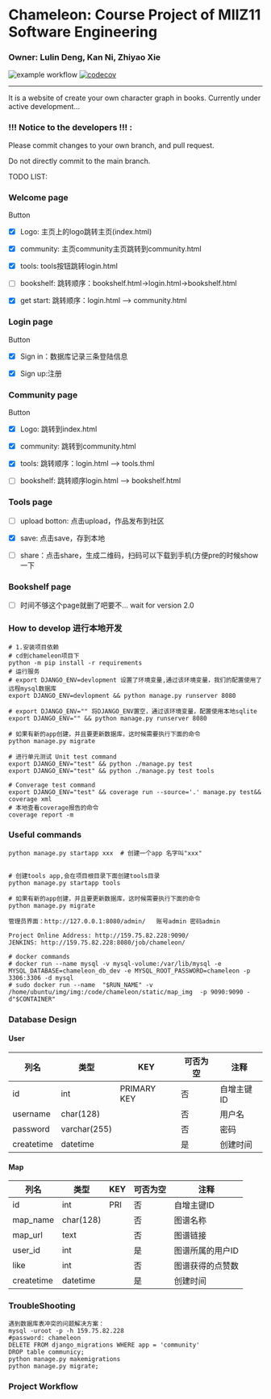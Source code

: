 #  Chameleon: Course Project of MIIZ11 Software Engineering 

### Owner: Lulin Deng, Kan Ni, Zhiyao Xie 
![example workflow](https://github.com/MUSTMIIZ11/chameleon/actions/workflows/main.yml/badge.svg)
[![codecov](https://codecov.io/gh/MUSTMIIZ11/chameleon/branch/main/graph/badge.svg?token=9X73F77MZF)](https://codecov.io/gh/MUSTMIIZ11/chameleon)
***
It is a website of create your own character graph in books. Currently under active development...

### !!!  Notice to the developers !!! : 
Please commit changes to your own branch, and pull request.

Do not directly commit to the main branch.

TODO LIST:

### Welcome page 

Button

- [x] Logo: 主页上的logo跳转主页(index.html)

- [x] community: 主页community主页跳转到community.html

- [x] tools: tools按钮跳转login.html

- [ ] bookshelf: 跳转顺序：bookshelf.html->login.html->bookshelf.html

- [x] get start: 跳转顺序：login.html —> community.html 


### Login page

Button

- [x] Sign in：数据库记录三条登陆信息

- [x] Sign up:注册


### Community page

Button

- [x] Logo: 跳转到index.html

- [x] community: 跳转到community.html

- [x] tools: 跳转顺序：login.html —> tools.thml

- [ ] bookshelf: 跳转顺序login.html —> bookshelf.html 


### Tools page

- [ ] upload botton: 点击upload，作品发布到社区

- [x] save: 点击save，存到本地

- [ ] share：点击share，生成二维码，扫码可以下载到手机(方便pre的时候show一下

### Bookshelf page

- [ ] 时间不够这个page就删了吧要不... wait for version 2.0

### How to develop 进行本地开发
```shell
# 1.安装项目依赖
# cd到chameleon项目下
python -m pip install -r requirements
# 运行服务
# export DJANGO_ENV=devlopment 设置了环境变量,通过该环境变量，我们的配置使用了远程mysql数据库
export DJANGO_ENV=devlopment && python manage.py runserver 8080

# export DJANGO_ENV="" 将DJANGO_ENV置空，通过该环境变量，配置使用本地sqlite
export DJANGO_ENV="" && python manage.py runserver 8080

# 如果有新的app创建，并且要更新数据库，这时候需要执行下面的命令
python manage.py migrate

# 进行单元测试 Unit test command
export DJANGO_ENV="test" && python ./manage.py test
export DJANGO_ENV="test" && python ./manage.py test tools

# Converage test command
export DJANGO_ENV="test" && coverage run --source='.' manage.py test&& coverage xml
# 本地查看coverage报告的命令
coverage report -m
```

### Useful commands 
```shell
python manage.py startapp xxx  # 创建一个app 名字叫"xxx"


# 创建tools app,会在项目根目录下面创建tools目录
python manage.py startapp tools

# 如果有新的app创建，并且要更新数据库，这时候需要执行下面的命令
python manage.py migrate

管理员界面：http://127.0.0.1:8080/admin/   账号admin 密码admin

Project Online Address: http://159.75.82.228:9090/
JENKINS: http://159.75.82.228:8080/job/chameleon/

# docker commands
# docker run --name mysql -v mysql-volume:/var/lib/mysql -e MYSQL_DATABASE=chameleon_db_dev -e MYSQL_ROOT_PASSWORD=chameleon -p 3306:3306 -d mysql
# sudo docker run --name  "$RUN_NAME" -v /home/ubuntu/img/img:/code/chameleon/static/map_img  -p 9090:9090 -d"$CONTAINER"

```


### Database Design

#### User

| 列名       | 类型         | KEY  | 可否为空 | 注释     |
| ---------- | ------------ | ---- | -------- | -------- |
| id      | int   | PRIMARY KEY  | 否       | 自增主键ID   |
| username       | char(128)    |      | 否       | 用户名     |
| password      | varchar(255) |      | 否      | 密码     |
| createtime | datetime     |      | 是       | 创建时间 |


#### Map

| 列名       | 类型         | KEY  | 可否为空 | 注释     |
| ---------- | ------------ | ---- | -------- | -------- |
| id      |int   | PRI  | 否       | 自增主键ID   |
| map_name       | char(128)    |      | 否       | 图谱名称     |
| map_url       | text    |      | 否       | 图谱链接     |
| user_id      | int |      | 是       | 图谱所属的用户ID     
| like | int |    | 否 | 图谱获得的点赞数
| createtime | datetime     |      | 是       | 创建时间 |

### TroubleShooting
```shell
遇到数据库表冲突的问题解决方案：
mysql -uroot -p -h 159.75.82.228
#password: chameleon
DELETE FROM django_migrations WHERE app = 'community'
DROP table communicy;
python manage.py makemigrations
python manage.py migrate;
```


### Project Workflow
